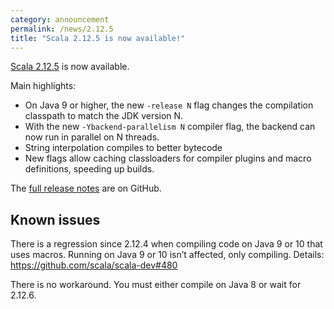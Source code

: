 ```yaml
---
category: announcement
permalink: /news/2.12.5
title: "Scala 2.12.5 is now available!"
---
```

[Scala 2.12.5](https://github.com/scala/scala/releases/tag/v2.12.5) is now available.

Main highlights:

  - On Java 9 or higher, the new `-release N` flag changes the compilation classpath to match the JDK version N.
  - With the new `-Ybackend-parallelism N` compiler flag, the backend can now run in parallel on N threads.
  - String interpolation compiles to better bytecode
  - New flags allow caching classloaders for compiler plugins and macro definitions, speeding up builds.

The [full release notes](https://github.com/scala/scala/releases/tag/v2.12.5) are on GitHub.

## Known issues

There is a regression since 2.12.4 when compiling code on Java 9 or 10 that uses macros. Running on Java 9 or 10 isn’t affected, only compiling. Details: https://github.com/scala/scala-dev#480

There is no workaround. You must either compile on Java 8 or wait for 2.12.6.
